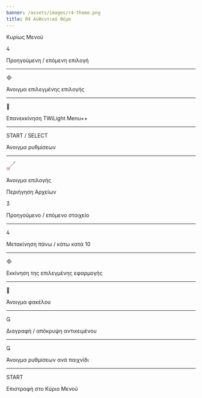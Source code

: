 ```yaml
---
banner: /assets/images/r4-theme.png
title: R4 Αυθεντικό Θέμα
---
```


<div id="main-menu" class="section-title">Κυρίως Μενού</div>
<div class="section-body">
    <div class="button-action-group">
        <p class="button-action button">&#xE07E;</p>
        <p class="button-action-text">Προηγούμενη / επόμενη επιλογή</p>
    </div>
    <hr>
    <div class="button-action-group">
        <p class="button-action button">&#xE000;</p>
        <p class="button-action-text">Άνοιγμα επιλεγμένης επιλογής</p>
    </div>
    <hr>
    <div class="button-action-group">
        <p class="button-action button">&#xE001;</p>
        <p class="button-action-text">Επανεκκίνηση TWiLight Menu++</p>
    </div>
    <hr>
    <div class="button-action-group">
        <p class="button-action">START / SELECT</p>
        <p class="button-action-text">Άνοιγμα ρυθμίσεων</p>
    </div>
    <hr>
    <div class="button-action-group">
        <p class="button-action"><img src="/assets/images/tap.png"></p>
        <p class="button-action-text">Άνοιγμα επιλογής</p>
    </div>
</div>

<div id="file-browser" class="section-title">Περιήγηση Αρχείων</div>
<div class="section-body">
    <div class="button-action-group">
        <p class="button-action button">&#xE07D;</p>
        <p class="button-action-text">Προηγούμενο / επόμενο στοιχείο</p>
    </div>
    <hr>
    <div class="button-action-group">
        <p class="button-action button">&#xE07E;</p>
        <p class="button-action-text">Μετακίνηση πάνω / κάτω κατά 10</p>
    </div>
    <hr>
    <div class="button-action-group">
        <p class="button-action button">&#xE000;</p>
        <p class="button-action-text">Εκκίνηση της επιλεγμένης εφαρμογής</p>
    </div>
    <hr>
    <div class="button-action-group">
        <p class="button-action button">&#xE001;</p>
        <p class="button-action-text">Άνοιγμα φακέλου</p>
    </div>
    <hr>
    <div class="button-action-group">
        <p class="button-action button">&#xE002;</p>
        <p class="button-action-text">Διαγραφή / απόκρυψη αντικειμένου</p>
    </div>
    <hr>
    <div class="button-action-group">
        <p class="button-action button">&#xE003;</p>
        <p class="button-action-text">Άνοιγμα ρυθμίσεων ανά παιχνίδι</p>
    </div>
    <hr>
    <div class="button-action-group">
        <p class="button-action">START</p>
        <p class="button-action-text">Επιστροφή στο Κύριο Μενού</p>
    </div>
</div>
